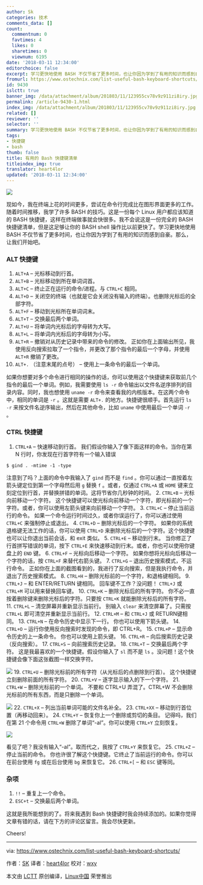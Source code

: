 ```yaml
---
author: Sk
categories: 技术
comments_data: []
count:
  commentnum: 0
  favtimes: 4
  likes: 0
  sharetimes: 0
  viewnum: 6195
date: '2018-03-11 12:34:00'
editorchoice: false
excerpt: 学习更快地使用 BASH 不仅节省了更多时间，也让你因为学到了有用的知识而感到自豪。那么，让我们开始吧。
fromurl: https://www.ostechnix.com/list-useful-bash-keyboard-shortcuts/
id: 9430
islctt: true
banner_img: /data/attachment/album/201803/11/123955cv78v9z911zi8iry.jpg
permalink: /article-9430-1.html
index_img: /data/attachment/album/201803/11/123955cv78v9z911zi8iry.jpg.thumb.jpg
related: []
reviewer: ''
selector: ''
summary: 学习更快地使用 BASH 不仅节省了更多时间，也让你因为学到了有用的知识而感到自豪。那么，让我们开始吧。
tags:
- 快捷键
- bash
thumb: false
title: 有用的 Bash 快捷键清单
titleindex_img: true
translator: heart4lor
updated: '2018-03-11 12:34:00'
---
```


![](/data/attachment/album/201803/11/123955cv78v9z911zi8iry.jpg)


现如今，我在终端上花的时间更多，尝试在命令行完成比在图形界面更多的工作。随着时间推移，我学了许多 BASH 的技巧。这是一份每个 Linux 用户都应该知道的 BASH 快捷键，这样在终端做事就会快很多。我不会说这是一份完全的 BASH 快捷键清单，但是这足够让你的 BASH shell 操作比以前更快了。学习更快地使用 BASH 不仅节省了更多时间，也让你因为学到了有用的知识而感到自豪。那么，让我们开始吧。


### ALT 快捷键


1. `ALT+A` – 光标移动到行首。
2. `ALT+B` – 光标移动到所在单词词首。
3. `ALT+C` – 终止正在运行的命令/进程。与 `CTRL+C` 相同。
4. `ALT+D` – 关闭空的终端（也就是它会关闭没有输入的终端）。也删除光标后的全部字符。
5. `ALT+F` – 移动到光标所在单词词末。
6. `ALT+T` – 交换最后两个单词。
7. `ALT+U` – 将单词内光标后的字母转为大写。
8. `ALT+L` – 将单词内光标后的字母转为小写。
9. `ALT+R` – 撤销对从历史记录中带来的命令的修改。
正如你在上面输出所见，我使用反向搜索拉取了一个指令，并更改了那个指令的最后一个字母，并使用 `ALT+R` 撤销了更改。
10. `ALT+.` （注意末尾的点号） – 使用上一条命令的最后一个单词。


如果你想要对多个命令进行相同的操作的话，你可以使用这个快捷键来获取前几个指令的最后一个单词。例如，我需要使用 `ls -r` 命令输出以文件名逆序排列的目录内容。同时，我也想使用 `uname -r` 命令来查看我的内核版本。在这两个命令中，相同的单词是 `-r` 。这就是需要 `ALT+.` 的地方。快捷键很顺手。首先运行 `ls -r` 来按文件名逆序输出，然后在其他命令，比如 `uname` 中使用最后一个单词 `-r` 。


### CTRL 快捷键


1. `CTRL+A` – 快速移动到行首。
我们假设你输入了像下面这样的命令。当你在第 N 行时，你发现在行首字符有一个输入错误



```
$ gind . -mtime -1 -type

```

注意到了吗？上面的命令中我输入了 `gind` 而不是 `find` 。你可以通过一直按着左箭头键定位到第一个字母然后用 `g` 替换 `f` 。或者，仅通过 `CTRL+A` 或 `HOME` 键来立刻定位到行首，并替换拼错的单词。这将节省你几秒钟的时间。
2. `CTRL+B` – 光标向前移动一个字符。
这个快捷键可以使光标向前移动一个字符，即光标前的一个字符。或者，你可以使用左箭头键来向前移动一个字符。
3. `CTRL+C` – 停止当前运行的命令。
如果一个命令运行时间过久，或者你误运行了，你可以通过使用 `CTRL+C` 来强制停止或退出。
4. `CTRL+D` – 删除光标后的一个字符。
如果你的系统退格键无法工作的话，你可以使用 `CTRL+D` 来删除光标后的一个字符。这个快捷键也可以让你退出当前会话，和 exit 类似。
5. `CTRL+E` – 移动到行末。
当你修正了行首拼写错误的单词，按下 `CTRL+E` 来快速移动到行末。或者，你也可以使用你键盘上的 `END` 键。
6. `CTRL+F` – 光标向后移动一个字符。
如果你想将光标向后移动一个字符的话，按 `CTRL+F` 来替代右箭头键。
7. `CTRL+G` – 退出历史搜索模式，不运行命令。
正如你在上面的截图看到的，我进行了反向搜索，但是我执行命令，并退出了历史搜索模式。
8. `CTRL+H` – 删除光标前的一个字符，和退格键相同。
9. `CTRL+J` – 和 ENTER/RETURN 键相同。
回车键不工作？没问题！ `CTRL+J` 或 `CTRL+M` 可以用来替换回车键。
10. `CTRL+K` – 删除光标后的所有字符。
你不必一直按着删除键来删除光标后的字符。只要按 `CTRL+K` 就能删除光标后的所有字符。
11. `CTRL+L` – 清空屏幕并重新显示当前行。
别输入 `clear` 来清空屏幕了。只需按 `CTRL+L` 即可清空并重新显示当前行。
12. `CTRL+M` – 和 `CTRL+J` 或 RETURN键相同。
13. `CTRL+N` – 在命令历史中显示下一行。
你也可以使用下箭头键。
14. `CTRL+O` – 运行你使用反向搜索时发现的命令，即 CTRL+R。
15. `CTRL+P` – 显示命令历史的上一条命令。
你也可以使用上箭头键。
16. `CTRL+R` – 向后搜索历史记录（反向搜索）。
17. `CTRL+S` – 向前搜索历史记录。
18. `CTRL+T` – 交换最后两个字符。
这是我最喜欢的一个快捷键。假设你输入了 `sl` 而不是 `ls` 。没问题！这个快捷键会像下面这张截图一样交换字符。


![](/data/attachment/album/201803/11/123503wr7ys71r711yidjx.gif)
19. `CTRL+U` – 删除光标前的所有字符（从光标后的点删除到行首）。
这个快捷键立刻删除前面的所有字符。
20. `CTRL+V` – 逐字显示输入的下一个字符。
21. `CTRL+W` – 删除光标前的一个单词。
不要和 CTRL+U 弄混了。CTRL+W 不会删除光标前的所有东西，而是只删除一个单词。


![](/data/attachment/album/201803/11/123504rui1c7rioruhmevc.gif)
22. `CTRL+X` – 列出当前单词可能的文件名补全。
23. `CTRL+XX` – 移动到行首位置（再移动回来）。
24. `CTRL+Y` – 恢复你上一个删除或剪切的条目。
记得吗，我们在第 21 个命令用 `CTRL+W` 删除了单词“-al”。你可以使用 `CTRL+Y` 立刻恢复。


![](/data/attachment/album/201803/11/123506i62msz8qg5mq8om5.gif)


看见了吧？我没有输入“-al”。取而代之，我按了 `CTRL+Y` 来恢复它。
25. `CTRL+Z` – 停止当前的命令。
你也许很了解这个快捷键。它终止了当前运行的命令。你可以在前台使用 `fg` 或在后台使用 `bg` 来恢复它。
26. `CTRL+[` – 和 `ESC` 键等同。


### 杂项


1. `!!` – 重复上一个命令。
2. `ESC+t` – 交换最后两个单词。


这就是我所能想到的了。将来我遇到 Bash 快捷键时我会持续添加的。如果你觉得文章有错的话，请在下方的评论区留言。我会尽快更新。


Cheers!




---


via: <https://www.ostechnix.com/list-useful-bash-keyboard-shortcuts/>


作者：[SK](https://www.ostechnix.com/author/sk/) 译者：[heart4lor](https://github.com/heart4lor) 校对：[wxy](https://github.com/wxy)


本文由 [LCTT](https://github.com/LCTT/TranslateProject) 原创编译，[Linux中国](https://linux.cn/) 荣誉推出